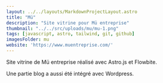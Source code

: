 ```yaml
---
layout: ../../layouts/MarkdownProjectLayout.astro
title: "Mü"
description: "Site vitrine pour Mü entreprise"
thumbnail: "../../src/uploads/mu/mu-1.png"
tags: [javascript, astro, tailwind, git, github]
imagesFolder: mu
website: 'https://www.muentreprise.com/'
---
```


Site vitrine de Mü entreprise réalisé avec Astro.js et Flowbite.

Une partie blog a aussi été intégré avec Wordpress.


